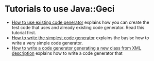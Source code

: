 # Tutorials to use Java::Geci

* [How to use existing code generator](TUTORIAL_USE.md) explains how you can create the test code that uses and already
  existing code generator. Read this tutorial first. 
* [How to write the simplest code generator](TUTORIAL_SIMPLE.md) explains the basisc how to write a very simple
  code generator.
* [How to write a code generator generating a new class from XML description](TUTORIAL_FROMXML.md) explains how
  to write a code generator that 